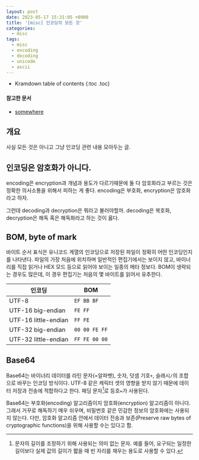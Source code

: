```yaml
---
layout: post
date: 2023-05-17 15:31:05 +0900
title: '[misc] 인코딩의 모든 것'
categories:
  - misc
tags:
  - misc
  - encoding
  - decoding
  - unicode
  - ascii
---
```


* Kramdown table of contents
{:toc .toc}

#### 참고한 문서

- [somewhere](somewhere)


## 개요

사실 모든 것은 아니고 그냥 인코딩 관련 내용 모아두는 글.


## 인코딩은 암호화가 아니다.

encoding은 encryption과 개념과 용도가 다르기때문에 둘 다 암호화라고 부르는 것은 정확한 의사소통을 위해서 피하는 게 좋다. encoding은 부호화, encryption은 암호화라고 하자.

그런데 decoding과 decryption은 뭐라고 불러야할까. decoding은 복호화, decryption은 해독 혹은 해독화라고 하는 것이 옳다.


## BOM, byte of mark

바이트 순서 표식은 유니코드 계열의 인코딩으로 저장된 파일이 정확히 어떤 인코딩인지를 나타낸다. 파일의 가장 처음에 위치하며 일반적인 편집기에서는 보이지 않고, 바이너리를 직접 읽거나 HEX 모드 등으로 읽어야 보이는 일종의 메타 정보다. BOM이 생략되는 경우도 많은데, 이 경우 편집기는 처음의 몇 바이트를 읽어서 유추한다.

|인코딩|BOM|
|---|---|
|UTF-8|`EF BB BF`|
|UTF-16 big-endian|`FE FF`|
|UTF-16 little-endian|`FF FE`|
|UTF-32 big-endian|`00 00 FE FF`|
|UTF-32 little-endian|`FF FE 00 00`|


## Base64

Base64는 바이너리 데이터를 라틴 문자(=알파벳), 숫자, 덧셈 기호`+`, 슬래시`/`의 조합으로 바꾸는 인코딩 방식이다. UTF-8 같은 케릭터 셋의 영향을 받지 않기 때문에 데이터 저장과 전송에 적합하다고 한다. 패딩 문자[^1]로 등호`=`가 사용된다.

Base64는 부호화(encoding) 알고리즘이지 암호화(encryption) 알고리즘이 아니다. 그래서 거꾸로 해독하기 매우 쉬우며, 비밀번호 같은 민감한 정보의 암호화에는 사용되지 않는다. 다만, 암호화 알고리즘 안에서 데이터 전송과 보존(Preserve raw bytes of cryptographic functions)을 위해 사용할 수는 있다고 함.

[^1]: 문자의 길이를 조정하기 위해 사용되는 의미 없는 문자. 예를 들어, 요구되는 일정한 길이보다 실제 값의 길이가 짧을 때 빈 자리를 채우는 용도로 사용할 수 있다.
